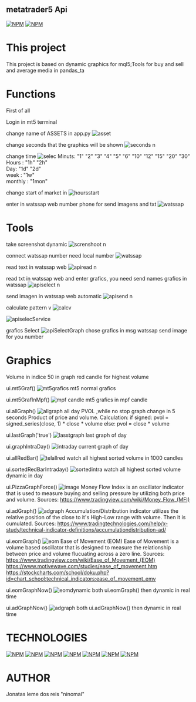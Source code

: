 ## metatrader5 Api

[![NPM](https://img.shields.io/badge/Lincence-MIT-red)](https://github.com/ninomal/metatrader5/blob/main/LICENSE1)
[![NPM](https://img.shields.io/badge/Lincence-MQL-green)](https://www.mql5.com/en/docs)

# This project

This project is based on dynamic graphics for mql5;Tools for buy and sell and average media in pandas_ta

# Functions

First of all

Login in mt5 terminal

change name of ASSETS in app.py
![asset](https://github.com/ninomal/metatrader5/assets/137447782/c2de19df-ca85-48ca-9a51-c8d7f8284b53)

change seconds that the graphics will be shown
![seconds n](https://github.com/ninomal/metatrader5/assets/137447782/53d677e9-9388-4c37-b985-a90dfdfda708)


change time 
![selec](https://github.com/ninomal/metatrader5/assets/137447782/9311f3e9-27a2-45fc-9874-eb9678cc2809)
            Minuts: "1" "2" "3" "4" "5" "6" "10" "12" "15" "20" "30" 
            Hours : "1h" "2h"          
            Day: "1d" "2d"  
            week : "1w"                
            monthly : "1mon"


change start of market in
![hoursstart](https://github.com/ninomal/metatrader5/assets/137447782/f7c33e67-ed74-4d19-8130-dcb100a1111c)


enter in watssap web number phone for send imagens and txt
![watssap](https://github.com/ninomal/metatrader5/assets/137447782/198b883a-f97f-473d-90c1-f74f6e2912bc)


# Tools


take screenshot dynamic
![screnshoot n](https://github.com/ninomal/metatrader5/assets/137447782/60aa3a23-4efc-434e-a42c-86dd3ffb82ba)


connect watssap number need local number 
![watssap](https://github.com/ninomal/metatrader5/assets/137447782/198b883a-f97f-473d-90c1-f74f6e2912bc)


read text in watssap web
![apiread n](https://github.com/ninomal/metatrader5/assets/137447782/34f599df-2488-4110-8e5f-a779c1c578f5)


read txt in watssap web and enter grafics, you need send names grafics in watssap
![apiselect n](https://github.com/ninomal/metatrader5/assets/137447782/613c2ae6-9459-400e-bdf5-d19f4b35786f)

send imagen in watssap web automatic
![apisend n](https://github.com/ninomal/metatrader5/assets/137447782/207d72b0-4d56-4a3f-ae41-e28adfe2221d)

calculate pattern v
![calcv](https://github.com/ninomal/metatrader5/assets/137447782/451699f7-3274-47e6-a78e-e59ac7cbc82f)

![apiselecService](https://github.com/ninomal/metatrader5/assets/137447782/bdd4de4b-c1c9-42e9-9cea-a856931fefc7)

grafics Select
![apiSelectGraph](https://github.com/ninomal/metatrader5/assets/137447782/d968ebf7-aaef-4904-a6a7-b4b4eaecfe4e)
chose grafics in msg  watssap send image for you number

# Graphics

Volume in indice 50 in graph
red candle for highest volume 

ui.mt5Graf()
![mt5grafics](https://github.com/ninomal/metatrader5/assets/137447782/7cf5574b-903c-45e0-bcc3-351cac7367ad)
mt5 normal grafics

ui.mt5GrafInMpf()
![mpf candle](https://github.com/ninomal/metatrader5/assets/137447782/20ada820-bdd9-4232-bbd5-d05ffb9a973f)
mt5 grafics in mpf candle 

ui.allGraph()
![allgraph](https://github.com/ninomal/metatrader5/assets/137447782/0c3ff3f8-b172-4997-9cdc-25d5ae97ae8b)
all day PVOL ,while no stop graph change in 5 seconds 
    Product of price and volume.
    Calculation:
        if signed:
            pvol = signed_series(close, 1) * close * volume
        else:
            pvol = close * volume

ui.lastGraph('true')
![lasstgraph](https://github.com/ninomal/metatrader5/assets/137447782/5ec7ade7-2981-406e-83a4-ba3c1221a764)
last graph of day


ui.graphIntraDay()
![intraday](https://github.com/ninomal/metatrader5/assets/137447782/11bcaa9c-9f4e-4c19-8a39-c4cb3c0620ab)
current graph of day

ui.allRedBar()
![telallred](https://github.com/ninomal/metatrader5/assets/137447782/a98103e2-fd7c-4f44-bf4d-020a7c87bae2)
watch all highest sorted volume in 1000 candles 

ui.sortedRedBarIntraday()
![sortedintra](https://github.com/ninomal/metatrader5/assets/137447782/d58a8633-aa55-405d-bbf9-547980c4e8a8)
watch all highest sorted volume dynamic in day

ui.PizzaGraphForce()
![image](https://github.com/ninomal/metatrader5/assets/137447782/14543e90-d5fd-4501-a71c-a0c5a8362a47)
    Money Flow Index is an oscillator indicator that is used to measure buying and
    selling pressure by utilizing both price and volume.
    Sources:
        https://www.tradingview.com/wiki/Money_Flow_(MFI)

ui.adGraph()
![adgraph](https://github.com/ninomal/metatrader5/assets/137447782/57b61455-cfb9-4aa5-87b5-1f00a1f7733f)
    Accumulation/Distribution indicator utilizes the relative position
    of the close to it's High-Low range with volume.  Then it is cumulated.
    Sources:
        https://www.tradingtechnologies.com/help/x-study/technical-indicator-definitions/accumulationdistribution-ad/


ui.eomGraph()
![eom](https://github.com/ninomal/metatrader5/assets/137447782/151184f6-df44-4b04-a8a0-5056f553f991)
Ease of Movement (EOM)
    Ease of Movement is a volume based oscillator that is designed to measure the
    relationship between price and volume flucuating across a zero line.
    Sources:
    https://www.tradingview.com/wiki/Ease_of_Movement_(EOM)
    https://www.motivewave.com/studies/ease_of_movement.htm
    https://stockcharts.com/school/doku.php?id=chart_school:technical_indicators:ease_of_movement_emv

ui.eomGraphNow()
![eomdynamic](https://github.com/ninomal/metatrader5/assets/137447782/b598daf5-21f5-4a6e-b7c7-50340c3bfce7)
both ui.eomGraph() then dynamic in real time

ui.adGraphNow()
![adgraph](https://github.com/ninomal/metatrader5/assets/137447782/4315ad7a-da87-4d2d-8563-2650a9012deb)
both ui.adGraphNow() then dynamic in real time


# TECHNOLOGIES

[![NPM](https://img.shields.io/badge/PHYTON-blue)](https://www.python.org/)
[![NPM](https://img.shields.io/badge/Pandas-white)](https://pypi.org/project/pandas/)
[![NPM](https://img.shields.io/badge/Pandas__ta-gray)](https://pypi.org/project/pandas-ta/)
[![NPM](https://img.shields.io/badge/matplotlib-gren)](https://pypi.org/project/matplotlib/)
[![NPM](https://img.shields.io/badge/numpy-aqua)](https://pypi.org/project/numpy/)
[![NPM](https://img.shields.io/badge/MQL5-yellow)](https://www.mql5.com/en/docs/python_metatrader5/mt5initialize_py)
[![NPM](https://img.shields.io/badge/PyAutogui-purple)](https://pyautogui.readthedocs.io/en/latest/)


# AUTHOR

Jonatas leme dos reis "ninomal"




